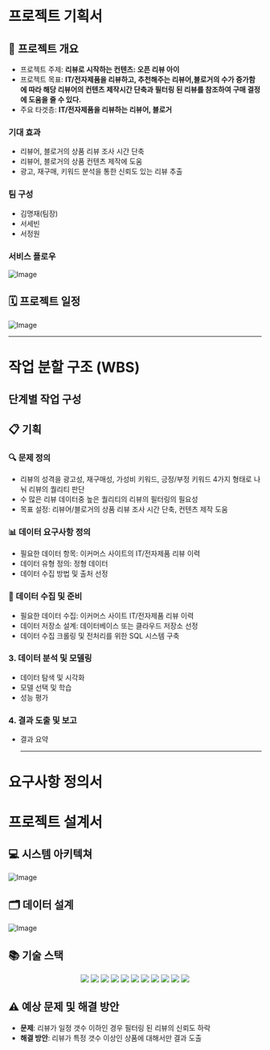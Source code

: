 # 프로젝트 기획서

## 📌 프로젝트 개요
- 프로젝트 주제: **리뷰로 시작하는 컨텐츠: 오픈 리뷰 아이**
- 프로젝트 목표: **IT/전자제품을 리뷰하고, 추천해주는 리뷰어,블로거의 수가 증가함에 따라 해당 리뷰어의 컨텐츠 제작시간 단축과 필터링 된 리뷰를 참조하여 구매 결정에 도움을 줄 수 있다.**
- 주요 타겟층: **IT/전자제품을 리뷰하는 리뷰어, 블로거**

### 기대 효과
- 리뷰어, 블로거의 상품 리뷰 조사 시간 단축
- 리뷰어, 블로거의 상품 컨텐츠 제작에 도움
- 광고, 재구매, 키워드 분석을 통한 신뢰도 있는 리뷰 추출

### 팀 구성
- 김명재(팀장)
- 서세빈
- 서정원

### 서비스 플로우
![Image](https://github.com/user-attachments/assets/10ae1b2b-4de2-4625-9f5c-574707318dc3)

## 🗓️ 프로젝트 일정
![Image](https://github.com/user-attachments/assets/7ad77921-0720-43cd-a4c5-06e3a916e9ed)

  ------------------------------

# 작업 분할 구조 (WBS)

## 단계별 작업 구성

## 📋 기획 
### 🔍 문제 정의
- 리뷰의 성격을 광고성, 재구매성, 가성비 키워드, 긍정/부정 키워드 4가지 형태로 나눠 리뷰의 퀄리티 판단
- 수 많은 리뷰 데이터중 높은 퀄리티의 리뷰의 필터링의 필요성
- 목표 설정: 리뷰어/블로거의 상품 리뷰 조사 시간 단축, 컨텐츠 제작 도움

### 📊 데이터 요구사항 정의 
- 필요한 데이터 항목: 이커머스 사이트의 IT/전자제품 리뷰 이력
- 데이터 유형 정의: 정형 데이터
- 데이터 수집 방법 및 출처 선정

### 💾 데이터 수집 및 준비
- 필요한 데이터 수집: 이커머스 사이트 IT/전자제품 리뷰 이력
- 데이터 저장소 설계: 데이터베이스 또는 클라우드 저장소 선정
- 데이터 수집 크롤링 및 전처리를 위한 SQL 시스템 구축

### 3. 데이터 분석 및 모델링
- 데이터 탐색 및 시각화
- 모델 선택 및 학습
- 성능 평가

### 4. 결과 도출 및 보고
- 결과 요약

  ------------------------------

# 요구사항 정의서

# 프로젝트 설계서

## 💻 시스템 아키텍쳐
![Image](https://github.com/user-attachments/assets/f91c64df-895a-487a-aa61-f442dca7d3a6)

## 🗂️ 데이터 설계
![Image](https://github.com/user-attachments/assets/fcf80654-e71a-4488-9d46-59d628c0c173)

## 📚 기술 스택

<div align=center>
    <img src="https://img.shields.io/badge/python-3670A0?style=for-the-badge&logo=python&logoColor=ffdd54">
    <img src="https://img.shields.io/badge/mysql-4479A1.svg?style=for-the-badge&logo=mysql&logoColor=white">
    <img src="https://img.shields.io/badge/flask-%23000.svg?style=for-the-badge&logo=flask&logoColor=white">
    <img src="https://img.shields.io/badge/github-%23121011.svg?style=for-the-badge&logo=github&logoColor=white">
    <img src="https://img.shields.io/badge/openai-412991?style=for-the-badge&logo=openai&logoColor=black">
    <img src="https://img.shields.io/badge/Amazon%20EC2-FF9900?style=for-the-badge&logo=amazonec2&logoColor=black">
    <img src="https://img.shields.io/badge/Amazon%20S3-FF9900?style=for-the-badge&logo=amazons3&logoColor=white">
    <img src="https://img.shields.io/badge/Amazon%20RDS-527FFF?style=for-the-badge&logo=amazonrds&logoColor=black">
    <img src="https://img.shields.io/badge/nginx-%23009639.svg?style=for-the-badge&logo=nginx&logoColor=white">
    <img src="https://img.shields.io/badge/-selenium-%43B02A?style=for-the-badge&logo=selenium&logoColor=white">
    <img src="https://img.shields.io/badge/redis-%23DD0031.svg?style=for-the-badge&logo=redis&logoColor=white">
</div>

## ⚠️ 예상 문제 및 해결 방안
- **문제**: 리뷰가 일정 갯수 이하인 경우 필터링 된 리뷰의 신뢰도 하락
- **해결 방안**: 리뷰가 특정 갯수 이상인 상품에 대해서만 결과 도출
